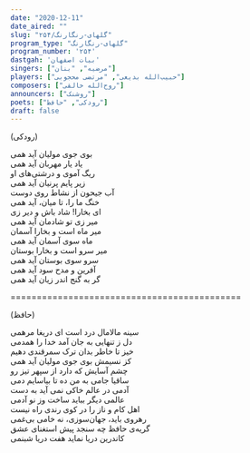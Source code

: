 ```yaml
---
date: "2020-12-11"
date_aired: ""
slug: "گلهای-رنگارنگ/۲۵۴"
program_type: "گلهای-رنگارنگ"
program_number: '۲۵۴'
dastgah: 'بیات اصفهان'
singers: ["مرضیه", "بنان"]
players: ["حبیب‌الله بدیعی", "مرتضی محجوبی"]
composers: ["روح‌الله خالقی"]
announcers: ["روشنک"]
poets: ["رودکی", "حافظ"]
draft: false
---
```


(رودکی)  

بوی جوی مولیان آید همی  
یاد یار مهربان آید همی  
ریگ آموی و درشتی‌های او  
زیر پایم پرنیان آید همی  
آب جیحون از نشاط روی دوست  
خنگ ما را، تا میان، آید همی  
ای بخارا! شاد باش و دیر زی  
میر زی تو شادمان آید همی  
میر ماه است و بخارا آسمان  
ماه سوی آسمان آید همی  
میر سرو است و بخارا بوستان  
سرو سوی بوستان آید همی  
آفرین و مدح سود آید همی  
گر به گنج اندر زیان آید همی  

============================================  

(حافظ)  

سینه مالامال درد است ای دریغا مرهمی  
دل ز تنهایی به جان آمد خدا را همدمی  
خیز تا خاطر بدان ترک سمرقندی دهیم  
کز نسیمش بوی جوی مولیان آید همی  
چشم آسایش كه دارد از سپهر تیز رو  
ساقیا جامی به من ده تا بیاسایم دمی  
آدمی در عالم خاكی نمی آید به دست  
عالمی دیگر بباید ساخت وز نو آدمی  
اهل کام و ناز را در کوی رندی راه نیست  
رهروی باید، جهان‌سوزی، نه خامی بی‌غمی  
گریه‌ی حافظ چه سنجد پیش استغنای عشق  
کاندرین دریا نماید هفت دریا شبنمی  
